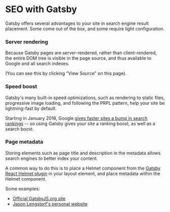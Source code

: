 # SEO with Gatsby

Gatsby offers several advantages to your site in search engine result placement. Some come out of the box, and some require light configuration.

### Server rendering

Because Gatsby pages are server-rendered, rather than client-rendered, the entire DOM tree is visible in the page source, and thus available to Google and all search indexes.

(You can see this by clicking "View Source" on this page).

### Speed boost

Gatsby's many built-in speed optimizations, such as rendering to static files, progressive image loading, and following the PRPL pattern, help your site be lightning-fast by default. 

Starting in January 2018, Google [gives faster sites a bump in search rankings](https://searchengineland.com/google-speed-update-page-speed-will-become-ranking-factor-mobile-search-289904) -- so using Gatsby gives your site a ranking boost, as well as a search boost.

### Page metadata

Storing elements such as page title and description in the metadata allows search engines to better index your content.

A common way to do this is to place a Helmet component from the [Gatsby React Helmet plugin](/packages/gatsby-plugin-react-helmet) in your layout element, and place metadata within the Helmet component.

Some examples:
* [Official GatsbyJS.org site](https://github.com/gatsbyjs/gatsby/blob/master/www/src/layouts/index.js)
* [Jason Lengstorf's personal website](https://github.com/jlengstorf/lengstorf.com/blob/master/src/components/SEO.js)

